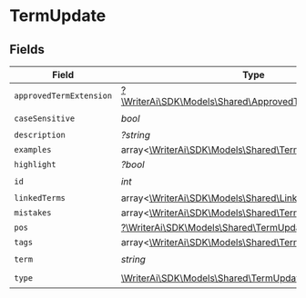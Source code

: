 # TermUpdate


## Fields

| Field                                                                                                          | Type                                                                                                           | Required                                                                                                       | Description                                                                                                    |
| -------------------------------------------------------------------------------------------------------------- | -------------------------------------------------------------------------------------------------------------- | -------------------------------------------------------------------------------------------------------------- | -------------------------------------------------------------------------------------------------------------- |
| `approvedTermExtension`                                                                                        | [?\WriterAi\SDK\Models\Shared\ApprovedTermExtensionCreate](../../models/shared/ApprovedTermExtensionCreate.md) | :heavy_minus_sign:                                                                                             | N/A                                                                                                            |
| `caseSensitive`                                                                                                | *bool*                                                                                                         | :heavy_check_mark:                                                                                             | N/A                                                                                                            |
| `description`                                                                                                  | *?string*                                                                                                      | :heavy_minus_sign:                                                                                             | N/A                                                                                                            |
| `examples`                                                                                                     | array<[\WriterAi\SDK\Models\Shared\TermExampleCreate](../../models/shared/TermExampleCreate.md)>               | :heavy_minus_sign:                                                                                             | N/A                                                                                                            |
| `highlight`                                                                                                    | *?bool*                                                                                                        | :heavy_minus_sign:                                                                                             | N/A                                                                                                            |
| `id`                                                                                                           | *int*                                                                                                          | :heavy_check_mark:                                                                                             | N/A                                                                                                            |
| `linkedTerms`                                                                                                  | array<[\WriterAi\SDK\Models\Shared\LinkedTermCreate](../../models/shared/LinkedTermCreate.md)>                 | :heavy_minus_sign:                                                                                             | N/A                                                                                                            |
| `mistakes`                                                                                                     | array<[\WriterAi\SDK\Models\Shared\TermMistakeCreate](../../models/shared/TermMistakeCreate.md)>               | :heavy_minus_sign:                                                                                             | N/A                                                                                                            |
| `pos`                                                                                                          | [?\WriterAi\SDK\Models\Shared\TermUpdatePos](../../models/shared/TermUpdatePos.md)                             | :heavy_minus_sign:                                                                                             | N/A                                                                                                            |
| `tags`                                                                                                         | array<[\WriterAi\SDK\Models\Shared\TermTagCreate](../../models/shared/TermTagCreate.md)>                       | :heavy_minus_sign:                                                                                             | N/A                                                                                                            |
| `term`                                                                                                         | *string*                                                                                                       | :heavy_check_mark:                                                                                             | N/A                                                                                                            |
| `type`                                                                                                         | [\WriterAi\SDK\Models\Shared\TermUpdateType](../../models/shared/TermUpdateType.md)                            | :heavy_check_mark:                                                                                             | N/A                                                                                                            |